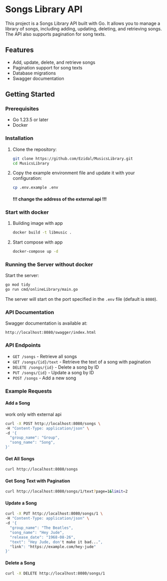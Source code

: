 # Songs Library API

This project is a Songs Library API built with Go. It allows you to manage a library of songs, including adding, updating, deleting, and retrieving songs. The API also supports pagination for song texts.

## Features

- Add, update, delete, and retrieve songs
- Pagination support for song texts
- Database migrations
- Swagger documentation

## Getting Started

### Prerequisites

- Go 1.23.5 or later
- Docker

### Installation

1. Clone the repository:

    ```sh
    git clone https://github.com/Ezidal/MusicsLibrary.git
    cd MusicsLibrary
    ```

2. Copy the example environment file and update it with your configuration:

    ```sh
    cp .env.example .env
    ```
   #### !!! change the address of the external api !!!

### Start with docker
1. Building image with app

    ```sh
    docker build -t libmusic .
    ```

2. Start compose with app

    ```sh
    docker-compose up -d
    ```

### Running the Server without docker

Start the server:

```sh
go mod tidy
go run cmd/onlineLibrary/main.go
```

The server will start on the port specified in the `.env` file (default is `8080`).

### API Documentation

Swagger documentation is available at:

```
http://localhost:8080/swagger/index.html
```

### API Endpoints

- `GET /songs` - Retrieve all songs
- `GET /songs/{id}/text` - Retrieve the text of a song with pagination
- `DELETE /songs/{id}` - Delete a song by ID
- `PUT /songs/{id}` - Update a song by ID
- `POST /songs` - Add a new song

### Example Requests

#### Add a Song
work only with external api
```sh
curl -X POST http://localhost:8080/songs \
-H "Content-Type: application/json" \
-d '{
  "group_name": "Group",
  "song_name": "Song",
}'
```

#### Get All Songs

```sh
curl http://localhost:8080/songs
```

#### Get Song Text with Pagination

```sh
curl http://localhost:8080/songs/1/text?page=1&limit=2
```

#### Update a Song

```sh
curl -X PUT http://localhost:8080/songs/1 \
-H "Content-Type: application/json" \
-d '{
  "group_name": "The Beatles",
  "song_name": "Hey Jude",
  "release_date": "1968-08-26",
  "text": "Hey Jude, don't make it bad...",
  "link": "https://example.com/hey-jude"
}'
```

#### Delete a Song

```sh
curl -X DELETE http://localhost:8080/songs/1
```

